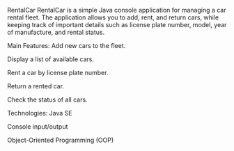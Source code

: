 RentalCar
RentalCar is a simple Java console application for managing a car rental fleet. The application allows you to add, rent, and return cars, while keeping track of important details such as license plate number, model, year of manufacture, and rental status.

Main Features:
Add new cars to the fleet.

Display a list of available cars.

Rent a car by license plate number.

Return a rented car.

Check the status of all cars.

Technologies:
Java SE

Console input/output

Object-Oriented Programming (OOP)
